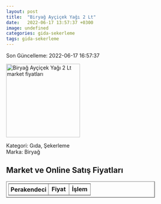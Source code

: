```yaml
---
layout: post
title:  "Biryağ Ayçiçek Yağı 2 Lt"
date:   2022-06-17 13:57:37 +0300
image: undefined
categories: gida-sekerleme
tags: gida-sekerleme
---
```


Son Güncelleme: 2022-06-17 16:57:37

<img src="undefined" width="200" alt="Biryağ Ayçiçek Yağı 2 Lt market fiyatları" />

Kategori: Gıda, Şekerleme
<br />
Marka: Biryağ

<h2>Market ve Online Satış Fiyatları</h2>

<table border="1" style="padding: 5px;width:80%;">
  <tr>
    <td style="padding: 5px;"><strong>Perakendeci</strong></td>
    <td><strong>Fiyat</strong></td>
    <td><strong>İşlem</strong></td>
  </tr>
  
</table>
